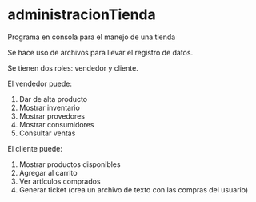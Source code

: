 # administracionTienda
Programa en consola para el manejo de una tienda

Se hace uso de archivos para llevar el registro de datos.

Se tienen dos roles: vendedor y cliente.

El vendedor puede:
  1. Dar de alta producto
  2. Mostrar inventario
  3. Mostrar provedores
  4. Mostrar consumidores
  5. Consultar ventas
  
El cliente puede:
  1. Mostrar productos disponibles
  2. Agregar al carrito
  3. Ver artículos comprados
  4. Generar ticket (crea un archivo de texto con las compras del usuario)
  
